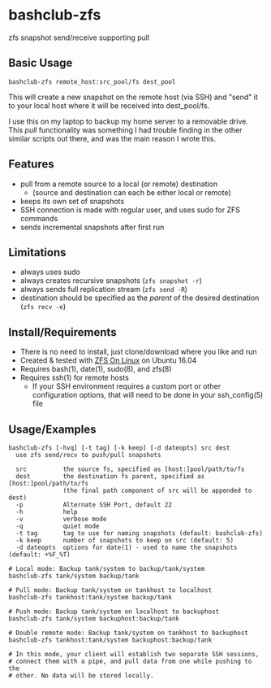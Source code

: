 # bashclub-zfs
zfs snapshot send/receive supporting pull

## Basic Usage
    bashclub-zfs remote_host:src_pool/fs dest_pool

This will create a new snapshot on the remote host (via SSH) and "send" it to
your local host where it will be received into dest_pool/fs.

I use this on my laptop to backup my home server to a removable drive. This
*pull* functionality was something I had trouble finding in the other similar
scripts out there, and was the main reason I wrote this.

## Features
* pull from a remote source to a local (or remote) destination
  * (source and destination can each be either local or remote)
* keeps its own set of snapshots
* SSH connection is made with regular user, and uses sudo for ZFS commands
* sends incremental snapshots after first run

## Limitations
* always uses sudo
* always creates recursive snapshots (`zfs snapshot -r`)
* always sends full replication stream (`zfs send -R`)
* destination should be specified as the *parent* of the desired destination
  (`zfs recv -e`)

## Install/Requirements
* There is no need to install, just clone/download where you like and run
* Created & tested with [ZFS On Linux][1] on Ubuntu 16.04
* Requires bash(1), date(1), sudo(8), and zfs(8)
* Requires ssh(1) for remote hosts
  * If your SSH environment requires a custom port or other configuration
    options, that will need to be done in your ssh_config(5) file

## Usage/Examples
    bashclub-zfs [-hvq] [-t tag] [-k keep] [-d dateopts] src dest
      use zfs send/recv to push/pull snapshots

      src          the source fs, specified as [host:]pool/path/to/fs
      dest         the destination fs parent, specified as [host:]pool/path/to/fs
                   (the final path component of src will be appended to dest)
      -p           Alternate SSH Port, default 22
      -h           help
      -v           verbose mode
      -q           quiet mode
      -t tag       tag to use for naming snapshots (default: bashclub-zfs)
      -k keep      number of snapshots to keep on src (default: 5)
      -d dateopts  options for date(1) - used to name the snapshots (default: +%F_%T)

    # Local mode: Backup tank/system to backup/tank/system
    bashclub-zfs tank/system backup/tank

    # Pull mode: Backup tank/system on tankhost to localhost
    bashclub-zfs tankhost:tank/system backup/tank

    # Push mode: Backup tank/system on localhost to backuphost
    bashclub-zfs tank/system backuphost:backup/tank

    # Double remote mode: Backup tank/system on tankhost to backuphost
    bashclub-zfs tankhost:tank/system backuphost:backup/tank

    # In this mode, your client will establish two separate SSH sessions,
    # connect them with a pipe, and pull data from one while pushing to the
    # other. No data will be stored locally.

[1]: https://github.com/zfsonlinux/zfs
